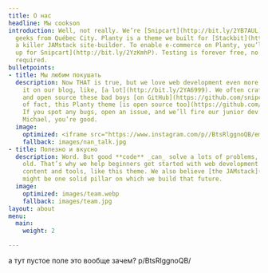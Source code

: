 ```yaml
---
title: О нас
headline: Мы cookson
introduction: Well, not really. We’re [Snipcart](http://bit.ly/2YB7AUL)—a bunch of
  geeks from Québec City. Planty is a theme we built for [Stackbit](https://www.stackbit.com/),
  a killer JAMstack site-builder. To enable e-commerce on Planty, you’ll need to [sign
  up for Snipcart](http://bit.ly/2YzKmhP). Testing is forever free, no credit card
  required.
bulletpoints:
- title: Мы любим покушать
  description: Now THAT is true, but we love web development even more. We talk about
    it on our blog, like, [a lot](http://bit.ly/2YA6999). We often craft live demos
    and open source these bad boys [on GitHub](https://github.com/snipcart). Matter
    of fact, this Planty theme [is open source too](https://github.com/snipcart/stackbit-theme-planty)!
    If you spot any bugs, open an issue, and we’ll fire our junior dev. Just kidding
    Michael, you’re good.
  image:
    optimized: <iframe src="https://www.instagram.com/p//BtsRlggnoQB/embed/captioned" width="400" height="400" frameborder="3" scrolling="yes" allowtransparency="true"></iframe>images/nan_talk.webp
    fallback: images/nan_talk.jpg
- title: Полезно и вкусно
  description: Word. But good **code** _can_ solve a lots of problems, too. New _and_
    old. That’s why we help beginners get started with web development through free
    content and tools, like this theme. We also believe [the JAMstack](https://jamstack.org/)
    might be one solid pillar on which we build that future.
  image:
    optimized: images/team.webp
    fallback: images/team.jpg
layout: about
menu:
  main:
    weight: 2

---
```

а тут пустое поле это вообще зачем?
p/BtsRlggnoQB/
